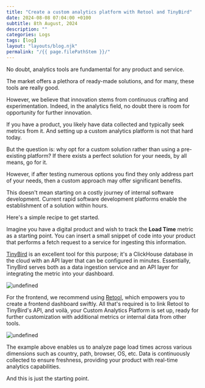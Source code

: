 ```yaml
---
title: "Create a custom analytics platform with Retool and TinyBird"
date: 2024-08-08 07:04:00 +0100
subtitle: 8th August, 2024
description: ""
categories: Logs
tags: [log]
layout: "layouts/blog.njk"
permalink: "/{{ page.filePathStem }}/"
---
```




No doubt, analytics tools are fundamental for any product and service.

The market offers a plethora of ready-made solutions, and for many, these tools are really good.

However, we believe that innovation stems from continuous crafting and experimentation. Indeed, in the analytics field, no doubt there is room for opportunity for further innovation.

If you have a product, you likely have data collected and typically seek metrics from it. And setting up a custom analytics platform is not that hard today.

But the question is: why opt for a custom solution rather than using a pre-existing platform? If there exists a perfect solution for your needs, by all means, go for it.

However, if after testing numerous options you find they only address part of your needs, then a custom approach may offer significant benefits.

This doesn't mean starting on a costly journey of internal software development. Current rapid software development platforms enable the establishment of a solution within hours.

Here's a simple recipe to get started.

Imagine you have a digital product and wish to track the **Load Time** metric as a starting point. You can insert a small snippet of code into your product that performs a fetch request to a service for ingesting this information. 

[TinyBird](https://www.tinybird.co/) is an excellent tool for this purpose; it's a ClickHouse database in the cloud with an API layer that can be configured in minutes. Essentially, TinyBird serves both as a data ingestion service and an API layer for integrating the metric into your dashboard.

![undefined](https://cdn.cmsfly.com/64e6fad6d38a6d002002f842/screenshot-2024-03-29-at-19.52.19-uFMYZM.png)

For the frontend, we recommend using [Retool](https://retool.com/), which empowers you to create a frontend dashboard swiftly. All that's required is to link Retool to TinyBird's API, and voilà, your Custom Analytics Platform is set up, ready for further customization with additional metrics or internal data from other tools.

![undefined](https://cdn.cmsfly.com/64e6fad6d38a6d002002f842/screenshot-2024-03-29-at-19.53.49-Mxdu5x.png)

The example above enables us to analyze page load times across various dimensions such as country, path, browser, OS, etc. Data is continuously collected to ensure freshness, providing your product with real-time analytics capabilities.

And this is just the starting point.
